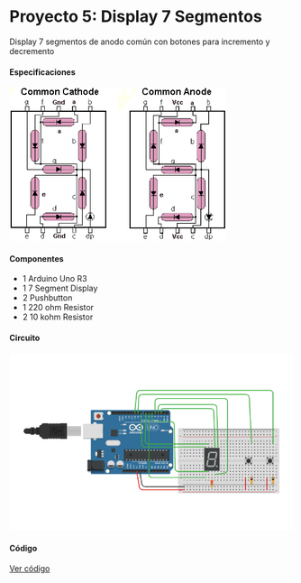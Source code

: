 # Proyecto 5: Display 7 Segmentos
Display 7 segmentos de anodo común con botones para incremento y decremento

#### Especificaciones
![Circuito](7segLed.gif)

#### Componentes
* 1	Arduino Uno R3
* 1	7 Segment Display
* 2	Pushbutton
* 1 220 ohm Resistor
* 2	10 kohm Resistor

#### Circuito
![Circuito](circuito.png)

#### Código
[Ver código](codigo.ino)
